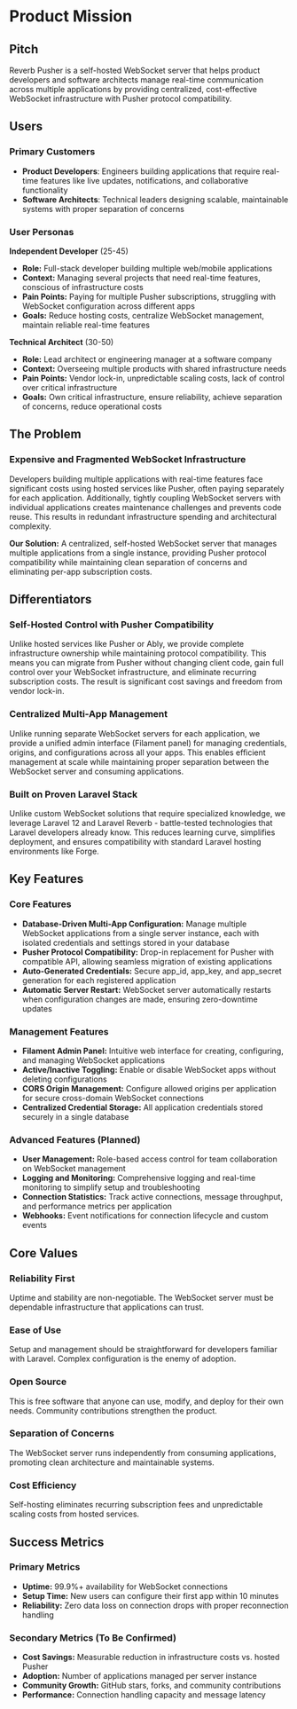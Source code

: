 # Product Mission

## Pitch
Reverb Pusher is a self-hosted WebSocket server that helps product developers and software architects manage real-time communication across multiple applications by providing centralized, cost-effective WebSocket infrastructure with Pusher protocol compatibility.

## Users

### Primary Customers
- **Product Developers**: Engineers building applications that require real-time features like live updates, notifications, and collaborative functionality
- **Software Architects**: Technical leaders designing scalable, maintainable systems with proper separation of concerns

### User Personas

**Independent Developer** (25-45)
- **Role:** Full-stack developer building multiple web/mobile applications
- **Context:** Managing several projects that need real-time features, conscious of infrastructure costs
- **Pain Points:** Paying for multiple Pusher subscriptions, struggling with WebSocket configuration across different apps
- **Goals:** Reduce hosting costs, centralize WebSocket management, maintain reliable real-time features

**Technical Architect** (30-50)
- **Role:** Lead architect or engineering manager at a software company
- **Context:** Overseeing multiple products with shared infrastructure needs
- **Pain Points:** Vendor lock-in, unpredictable scaling costs, lack of control over critical infrastructure
- **Goals:** Own critical infrastructure, ensure reliability, achieve separation of concerns, reduce operational costs

## The Problem

### Expensive and Fragmented WebSocket Infrastructure
Developers building multiple applications with real-time features face significant costs using hosted services like Pusher, often paying separately for each application. Additionally, tightly coupling WebSocket servers with individual applications creates maintenance challenges and prevents code reuse. This results in redundant infrastructure spending and architectural complexity.

**Our Solution:** A centralized, self-hosted WebSocket server that manages multiple applications from a single instance, providing Pusher protocol compatibility while maintaining clean separation of concerns and eliminating per-app subscription costs.

## Differentiators

### Self-Hosted Control with Pusher Compatibility
Unlike hosted services like Pusher or Ably, we provide complete infrastructure ownership while maintaining protocol compatibility. This means you can migrate from Pusher without changing client code, gain full control over your WebSocket infrastructure, and eliminate recurring subscription costs. The result is significant cost savings and freedom from vendor lock-in.

### Centralized Multi-App Management
Unlike running separate WebSocket servers for each application, we provide a unified admin interface (Filament panel) for managing credentials, origins, and configurations across all your apps. This enables efficient management at scale while maintaining proper separation between the WebSocket server and consuming applications.

### Built on Proven Laravel Stack
Unlike custom WebSocket solutions that require specialized knowledge, we leverage Laravel 12 and Laravel Reverb - battle-tested technologies that Laravel developers already know. This reduces learning curve, simplifies deployment, and ensures compatibility with standard Laravel hosting environments like Forge.

## Key Features

### Core Features
- **Database-Driven Multi-App Configuration:** Manage multiple WebSocket applications from a single server instance, each with isolated credentials and settings stored in your database
- **Pusher Protocol Compatibility:** Drop-in replacement for Pusher with compatible API, allowing seamless migration of existing applications
- **Auto-Generated Credentials:** Secure app_id, app_key, and app_secret generation for each registered application
- **Automatic Server Restart:** WebSocket server automatically restarts when configuration changes are made, ensuring zero-downtime updates

### Management Features
- **Filament Admin Panel:** Intuitive web interface for creating, configuring, and managing WebSocket applications
- **Active/Inactive Toggling:** Enable or disable WebSocket apps without deleting configurations
- **CORS Origin Management:** Configure allowed origins per application for secure cross-domain WebSocket connections
- **Centralized Credential Storage:** All application credentials stored securely in a single database

### Advanced Features (Planned)
- **User Management:** Role-based access control for team collaboration on WebSocket management
- **Logging and Monitoring:** Comprehensive logging and real-time monitoring to simplify setup and troubleshooting
- **Connection Statistics:** Track active connections, message throughput, and performance metrics per application
- **Webhooks:** Event notifications for connection lifecycle and custom events

## Core Values

### Reliability First
Uptime and stability are non-negotiable. The WebSocket server must be dependable infrastructure that applications can trust.

### Ease of Use
Setup and management should be straightforward for developers familiar with Laravel. Complex configuration is the enemy of adoption.

### Open Source
This is free software that anyone can use, modify, and deploy for their own needs. Community contributions strengthen the product.

### Separation of Concerns
The WebSocket server runs independently from consuming applications, promoting clean architecture and maintainable systems.

### Cost Efficiency
Self-hosting eliminates recurring subscription fees and unpredictable scaling costs from hosted services.

## Success Metrics

### Primary Metrics
- **Uptime:** 99.9%+ availability for WebSocket connections
- **Setup Time:** New users can configure their first app within 10 minutes
- **Reliability:** Zero data loss on connection drops with proper reconnection handling

### Secondary Metrics (To Be Confirmed)
- **Cost Savings:** Measurable reduction in infrastructure costs vs. hosted Pusher
- **Adoption:** Number of applications managed per server instance
- **Community Growth:** GitHub stars, forks, and community contributions
- **Performance:** Connection handling capacity and message latency
